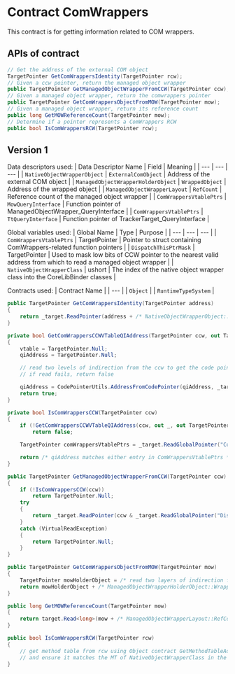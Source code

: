 # Contract ComWrappers

This contract is for getting information related to COM wrappers.

## APIs of contract

``` csharp
// Get the address of the external COM object
TargetPointer GetComWrappersIdentity(TargetPointer rcw);
// Given a ccw pointer, return the managed object wrapper
public TargetPointer GetManagedObjectWrapperFromCCW(TargetPointer ccw);
// Given a managed object wrapper, return the comwrappers pointer
public TargetPointer GetComWrappersObjectFromMOW(TargetPointer mow);
// Given a managed object wrapper, return its reference count
public long GetMOWReferenceCount(TargetPointer mow);
// Determine if a pointer represents a ComWrappers RCW
public bool IsComWrappersRCW(TargetPointer rcw);
```

## Version 1

Data descriptors used:
| Data Descriptor Name | Field | Meaning |
| --- | --- | --- |
| `NativeObjectWrapperObject` | `ExternalComObject` | Address of the external COM object |
| `ManagedObjectWrapperHolderObject` | `WrappedObject` | Address of the wrapped object |
| `ManagedObjectWrapperLayout` | `RefCount` | Reference count of the managed object wrapper |
| `ComWrappersVtablePtrs` | `MowQueryInterface` | Function pointer of ManagedObjectWrapper_QueryInterface |
| `ComWrappersVtablePtrs` | `TtQueryInterface` | Function pointer of TrackerTarget_QueryInterface |

Global variables used:
| Global Name | Type | Purpose |
| --- | --- | --- |
| `ComWrappersVtablePtrs` | TargetPointer | Pointer to struct containing ComWrappers-related function pointers |
| `DispatchThisPtrMask` | TargetPointer | Used to mask low bits of CCW pointer to the nearest valid address from which to read a managed object wrapper |
| `NativeObjectWrapperClass` | ushort | The index of the native object wrapper class into the CoreLibBinder classes |

Contracts used:
| Contract Name |
| --- |
| `Object` |
| `RuntimeTypeSystem` |


``` csharp
public TargetPointer GetComWrappersIdentity(TargetPointer address)
{
    return _target.ReadPointer(address + /* NativeObjectWrapperObject::ExternalComObject offset */);
}

private bool GetComWrappersCCWVTableQIAddress(TargetPointer ccw, out TargetPointer vtable, out TargetPointer qiAddress)
{
    vtable = TargetPointer.Null;
    qiAddress = TargetPointer.Null;

    // read two levels of indirection from the ccw to get the code pointer into qiAddress
    // if read fails, return false

    qiAddress = CodePointerUtils.AddressFromCodePointer(qiAddress, _target);
    return true;
}

private bool IsComWrappersCCW(TargetPointer ccw)
{
    if (!GetComWrappersCCWVTableQIAddress(ccw, out _, out TargetPointer qiAddress))
        return false;

    TargetPointer comWrappersVtablePtrs = _target.ReadGlobalPointer("ComWrappersVtablePtrs");

    return /* qiAddress matches either entry in ComWrappersVtablePtrs */ ;
}

public TargetPointer GetManagedObjectWrapperFromCCW(TargetPointer ccw)
{
    if (!IsComWrappersCCW(ccw))
        return TargetPointer.Null;
    try
    {
        return _target.ReadPointer(ccw & _target.ReadGlobalPointer("DispatchThisPtrMask"));
    }
    catch (VirtualReadException)
    {
        return TargetPointer.Null;
    }
}

public TargetPointer GetComWrappersObjectFromMOW(TargetPointer mow)
{
    TargetPointer mowHolderObject = /* read two layers of indirection from MOW */;
    return mowHolderObject + /* ManagedObjectWrapperHolderObject::WrappedObject offset */;
}

public long GetMOWReferenceCount(TargetPointer mow)
{
    return target.Read<long>(mow + /* ManagedObjectWrapperLayout::RefCount offset */);
}

public bool IsComWrappersRCW(TargetPointer rcw)
{
    // get method table from rcw using Object contract GetMethodTableAddress
    // and ensure it matches the MT of NativeObjectWrapperClass in the CoreLibBinder with RuntimeTypeSystem.GetBinderType 
}
```
